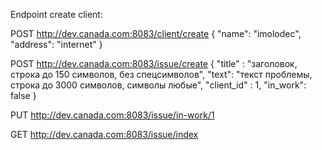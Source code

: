 
Endpoint create client:

POST
http://dev.canada.com:8083/client/create
{
    "name": "imolodec",
    "address": "internet"
}

POST
http://dev.canada.com:8083/issue/create
{
    "title" :  "заголовок, строка до 150 символов, без спецсимволов",
    "text": "текст проблемы, строка до 3000 символов, символы любые",
    "client_id" : 1,
    "in_work": false
}

PUT
http://dev.canada.com:8083/issue/in-work/1

GET
http://dev.canada.com:8083/issue/index

